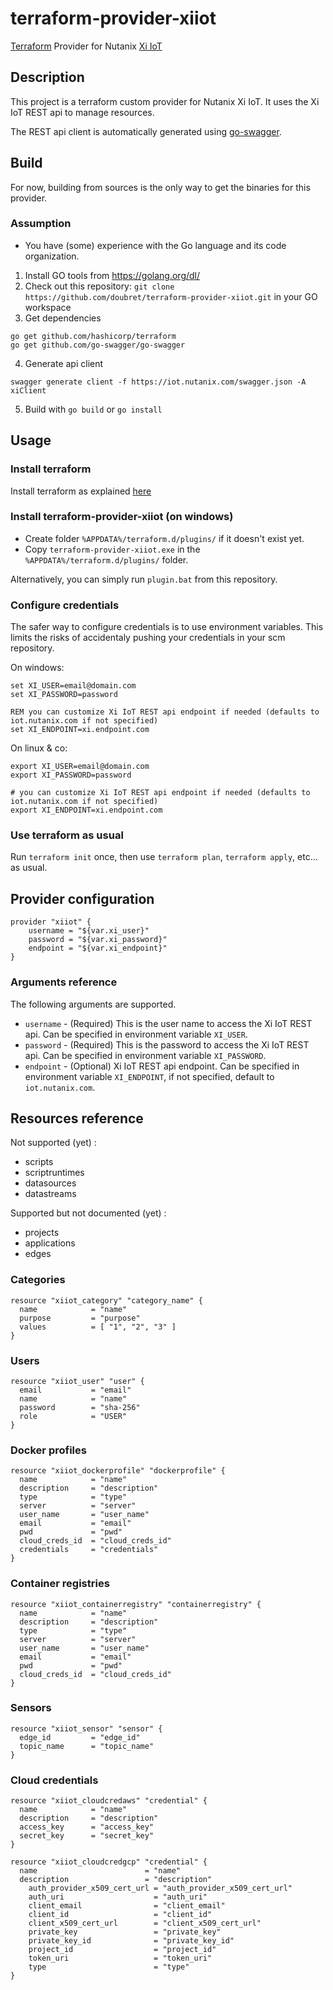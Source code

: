 # terraform-provider-xiiot

[Terraform](https://www.terraform.io) Provider for Nutanix [Xi IoT](https://www.nutanix.fr/products/iot/)

## Description

This project is a terraform custom provider for Nutanix Xi IoT.
It uses the Xi IoT REST api to manage resources.

The REST api client is automatically generated using [go-swagger](https://github.com/go-swagger/go-swagger).

## Build

For now, building from sources is the only way to get the binaries for this provider.

### Assumption

* You have (some) experience with the Go language and its code organization.

1. Install GO tools from https://golang.org/dl/
2. Check out this repository: `git clone https://github.com/doubret/terraform-provider-xiiot.git` in your GO workspace
3. Get dependencies
```
go get github.com/hashicorp/terraform
go get github.com/go-swagger/go-swagger
```
4. Generate api client
```
swagger generate client -f https://iot.nutanix.com/swagger.json -A xiClient
```
5. Build with `go build` or `go install`

## Usage

### Install terraform

Install terraform as explained [here](https://learn.hashicorp.com/terraform/getting-started/install)

### Install terraform-provider-xiiot (on windows)

* Create folder `%APPDATA%/terraform.d/plugins/` if it doesn't exist yet.
* Copy `terraform-provider-xiiot.exe` in the `%APPDATA%/terraform.d/plugins/` folder.

Alternatively, you can simply run `plugin.bat` from this repository.

### Configure credentials

The safer way to configure credentials is to use environment variables. This limits the risks of accidentaly pushing your credentials in your scm repository.

On windows:

```
set XI_USER=email@domain.com
set XI_PASSWORD=password

REM you can customize Xi IoT REST api endpoint if needed (defaults to iot.nutanix.com if not specified)
set XI_ENDPOINT=xi.endpoint.com
```

On linux & co:

```
export XI_USER=email@domain.com
export XI_PASSWORD=password

# you can customize Xi IoT REST api endpoint if needed (defaults to iot.nutanix.com if not specified)
export XI_ENDPOINT=xi.endpoint.com
```

### Use terraform as usual

Run `terraform init` once, then use `terraform plan`, `terraform apply`, etc... as usual.

## Provider configuration

```
provider "xiiot" {
    username = "${var.xi_user}"
    password = "${var.xi_password}"
    endpoint = "${var.xi_endpoint}"
}
```

### Arguments reference

The following arguments are supported.

* `username` - (Required) This is the user name to access the Xi IoT REST api. Can be specified in environment variable `XI_USER`.
* `password` - (Required) This is the password to access the Xi IoT REST api. Can be specified in environment variable `XI_PASSWORD`.
* `endpoint` - (Optional) Xi IoT REST api endpoint. Can be specified in environment variable `XI_ENDPOINT`, if not specified, default to `iot.nutanix.com`.

## Resources reference

Not supported (yet) :
* scripts
* scriptruntimes
* datasources
* datastreams

Supported but not documented (yet) :
* projects
* applications
* edges

### Categories

```
resource "xiiot_category" "category_name" {
  name            = "name"
  purpose         = "purpose"
  values          = [ "1", "2", "3" ]
}
```

### Users

```
resource "xiiot_user" "user" {
  email           = "email"
  name            = "name"
  password        = "sha-256"
  role            = "USER"
}
```

### Docker profiles

```
resource "xiiot_dockerprofile" "dockerprofile" {
  name            = "name"
  description     = "description"
  type            = "type"
  server          = "server"
  user_name       = "user_name"
  email           = "email"
  pwd             = "pwd"
  cloud_creds_id  = "cloud_creds_id"
  credentials     = "credentials"
}
```

### Container registries

```
resource "xiiot_containerregistry" "containerregistry" {
  name            = "name"
  description     = "description"
  type            = "type"
  server          = "server"
  user_name       = "user_name"
  email           = "email"
  pwd             = "pwd"
  cloud_creds_id  = "cloud_creds_id"
}
```

### Sensors

```
resource "xiiot_sensor" "sensor" {
  edge_id         = "edge_id"
  topic_name      = "topic_name"
}
```

### Cloud credentials

```
resource "xiiot_cloudcredaws" "credential" {
  name            = "name"
  description     = "description"
  access_key      = "access_key"
  secret_key      = "secret_key"
}
```

```
resource "xiiot_cloudcredgcp" "credential" {
  name                        = "name"
  description                 = "description"
	auth_provider_x509_cert_url = "auth_provider_x509_cert_url"
	auth_uri                    = "auth_uri"
	client_email                = "client_email"
	client_id                   = "client_id"
	client_x509_cert_url        = "client_x509_cert_url"
	private_key                 = "private_key"
	private_key_id              = "private_key_id"
	project_id                  = "project_id"
	token_uri                   = "token_uri"
	type                        = "type"
}
```
